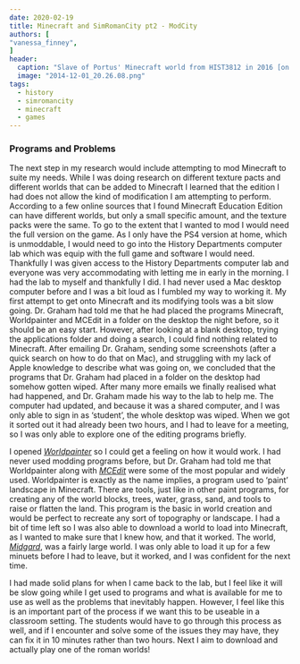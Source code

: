 ```yaml
---
date: 2020-02-19
title: Minecraft and SimRomanCity pt2 - ModCity
authors: [
"vanessa_finney",
]
header:
  caption: "Slave of Portus' Minecraft world from HIST3812 in 2016 [on Github](https://github.com/shawngraham/hist3812a)"
  image: "2014-12-01_20.26.08.png"
tags: 
  - history
  - simromancity
  - minecraft
  - games
---
```


### Programs and Problems

The next step in my research would include attempting to mod Minecraft to suite my needs. While I was doing research on different texture pacts and different worlds that can be added to Minecraft I learned that the edition I had does not allow the kind of modification I am attempting to perform. According to a few online sources that I found Minecraft Education Edition can have different worlds, but only a small specific amount, and the texture packs were the same. To go to the extent that I wanted to mod I would need the full version on the game. As I only have the PS4 version at home, which is unmoddable, I would need to go into the History Departments computer lab which was equip with the full game and software I would need. 
Thankfully I was given access to the History Departments computer lab and everyone was very accommodating with letting me in early in the morning. I had the lab to myself and thankfully I did. I had never used a Mac desktop computer before and I was a bit loud as I fumbled my way to working it. My first attempt to get onto Minecraft and its modifying tools was a bit slow going. Dr. Graham had told me that he had placed the programs Minecraft, Worldpainter and MCEdit in a folder on the desktop the night before, so it should be an easy start. However, after looking at a blank desktop, trying the applications folder and doing a search, I could find nothing related to Minecraft. After emailing Dr. Graham, sending some screenshots (after a quick search on how to do that on Mac), and struggling with my lack of Apple knowledge to describe what was going on, we concluded that the programs that Dr. Graham had placed in a folder on the desktop had somehow gotten wiped. After many more emails we finally realised what had happened, and Dr. Graham made his way to the lab to help me. The computer had updated, and because it was a shared computer, and I was only able to sign in as ‘student’, the whole desktop was wiped. When we got it sorted out it had already been two hours, and I had to leave for a meeting, so I was only able to explore one of the editing programs briefly.

 I opened *[Worldpainter]( https://www.worldpainter.net/)* so I could get a feeling on how it would work. I had never used modding programs before, but Dr. Graham had told me that Worldpainter along with *[MCEdit]( https://www.mcedit.net/)* were some of the most popular and widely used. Worldpainter is exactly as the name implies, a program used to ‘paint’ landscape in Minecraft. There are tools, just like in other paint programs, for creating any of the world blocks, trees, water, grass, sand, and tools to raise or flatten the land. This program is the basic in world creation and would be perfect to recreate any sort of topography or landscape. I had a bit of time left so I was also able to download a world to load into Minecraft, as I wanted to make sure that I knew how, and that it worked. The world, *[Midgard]( https://www.planetminecraft.com/project/the-realm-of-midgard/)*, was a fairly large world. I was only able to load it up for a few minuets before I had to leave, but it worked, and I was confident for the next time. 
 
I had made solid plans for when I came back to the lab, but I feel like it will be slow going while I get used to programs and what is available for me to use as well as the problems that inevitably happen. However, I feel like this is an important part of the process if we want this to be useable in a classroom setting. The students would have to go through this process as well, and if I encounter and solve some of the issues they may have, they can fix it in 10 minutes rather than two hours. Next I aim to download and actually play one of the roman worlds!
